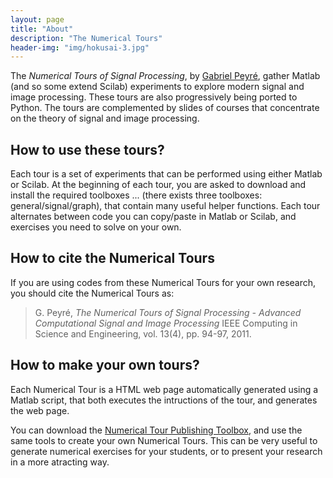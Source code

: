 ```yaml
---
layout: page
title: "About"
description: "The Numerical Tours"
header-img: "img/hokusai-3.jpg"
---
```


The *Numerical Tours of Signal Processing*, by [Gabriel Peyré](contact/), gather Matlab (and so some extend Scilab) experiments to explore modern signal and image processing.
These tours are also progressively being ported to Python.
The tours are complemented by slides of courses that concentrate on the theory of  signal and image processing.

How to use these tours?
-------------------

Each tour is a set of experiments that can be performed using
either Matlab or Scilab. At the beginning of each tour,
you are asked to download and install the required toolboxes  ...
(there exists three toolboxes: general/signal/graph), that contain many useful
helper functions. Each tour alternates between code you can copy/paste in
Matlab or Scilab, and exercises you need to solve on your own.

How to cite the Numerical Tours
-------------------

If you are using codes from these Numerical Tours for your own research, you should cite the Numerical Tours as:

> G. Peyré, *The Numerical Tours of Signal Processing - Advanced Computational Signal and Image Processing*
> IEEE Computing in Science and Engineering, vol. 13(4), pp. 94-97, 2011.


How to make your own tours?
-------------------

Each Numerical Tour is a HTML web page automatically generated using a Matlab script, that both executes the intructions of the tour, and generates the web page.

You can download the [Numerical Tour Publishing Toolbox](tours/toolbox_publishing.zip), and use the same tools to create your own Numerical Tours. This can be very useful to generate numerical exercises for your students, or to present your research in a more atracting way.
